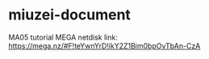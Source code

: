 # miuzei-document
MA05 tutorial MEGA netdisk link: https://mega.nz/#F!teYwnYrD!ikY2Z1Bim0bpOvTbAn-CzA
